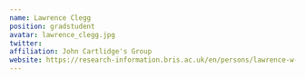 ```yaml
---
name: Lawrence Clegg
position: gradstudent 
avatar: lawrence_clegg.jpg
twitter: 
affiliation: John Cartlidge's Group
website: https://research-information.bris.ac.uk/en/persons/lawrence-w-clegg
---
```

